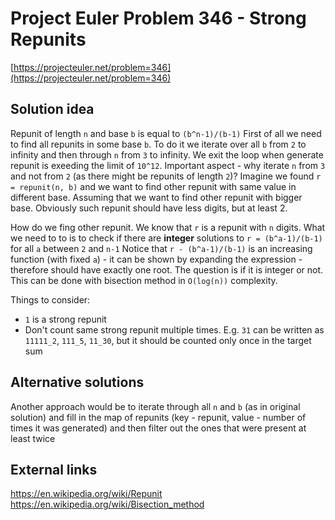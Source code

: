 # Project Euler Problem 346 - Strong Repunits

[https://projecteuler.net/problem=346](https://projecteuler.net/problem=346)

## Solution idea

Repunit of length `n` and base `b` is equal to `(b^n-1)/(b-1)`
First of all we need to find all repunits in some base `b`.
To do it we iterate over all `b` from `2` to infinity and then through `n` from `3` to infinity.
We exit the loop when generate repunit is exeeding the limit of `10^12`.
Important aspect - why iterate `n` from `3` and not from `2` (as there might be repunits of length `2`)?
Imagine we found `r = repunit(n, b)` and we want to find other repunit with same value in different base.
Assuming that we want to find other repunit with bigger base. Obviously such repunit should have less digits, but at least 2.

How do we fing other repunit. We know that `r` is a repunit with `n` digits.
What we need to to is to check if there are **integer** solutions to `r = (b^a-1)/(b-1)` for all `a` between `2` and `n-1`
Notice that `r - (b^a-1)/(b-1)` is an increasing function (with fixed `a`) - it can be shown by expanding the expression - therefore should have exactly one root. The question is if it is integer or not.
This can be done with bisection method in `O(log(n))` complexity.

Things to consider:
- `1` is a strong repunit
- Don't count same strong repunit multiple times. E.g. `31` can be written as `11111_2`, `111_5`, `11_30`, but it should be counted only once in the target sum

## Alternative solutions

Another approach would be to iterate through all `n` and `b` (as in original solution) and fill in the map of repunits (key - repunit, value - number of times it was generated) and then filter out the ones that were present at least twice

## External links

https://en.wikipedia.org/wiki/Repunit
https://en.wikipedia.org/wiki/Bisection_method